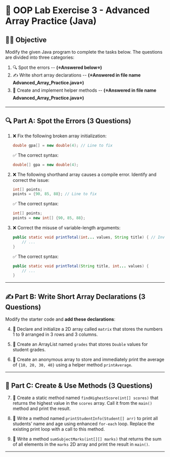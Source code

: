 # 📘 OOP Lab Exercise 3 - Advanced Array Practice (Java)

## 👨‍🏫 Objective
Modify the given Java program to complete the tasks below. The questions are divided into three categories:

1. 🔍 Spot the errors -- **(⭐Answered below⭐)**
2. ✍️ Write short array declarations -- **(⭐Answered in file name Advanced_Array_Practice.java⭐)**
3. 🔧 Create and implement helper methods -- **(⭐Answered in file name Advanced_Array_Practice.java⭐)**

---

## 🔍 Part A: Spot the Errors (3 Questions)

1. ❌ Fix the following broken array initialization:
   ```java
   double gpa[] = new double(4); // Line to fix
   ```
   ✅ The correct syntax:
   ```java
   double[] gpa = new double(4);
   ```

3. ❌ The following shorthand array causes a compile error. Identify and correct the issue:
   ```java
   int[] points;
   points = {90, 85, 88}; // Line to fix
   ```
   ✅ The correct syntax:
   ```java
   int[] points;
   points = new int[] {90, 85, 88};
   ```

4. ❌ Correct the misuse of variable-length arguments:
   ```java
   public static void printTotal(int... values, String title) { // Invalid
       // ...
   }
   ```
   ✅ The correct syntax:
   ```java
   public static void printTotal(String title, int... values) {
       // ...
   }
   ```
   
---

## ✍️ Part B: Write Short Array Declarations (3 Questions)

Modify the starter code and **add these declarations**:

4. 📌 Declare and initialize a 2D array called `matrix` that stores the numbers 1 to 9 arranged in 3 rows and 3 columns.

5. 📌 Create an ArrayList named `grades` that stores `Double` values for student grades.

6. 📌 Create an anonymous array to store and immediately print the average of `{10, 20, 30, 40}` using a helper method `printAverage`.

---

## 🔧 Part C: Create & Use Methods (3 Questions)

7. 🔧 Create a static method named `findHighestScore(int[] scores)` that returns the highest value in the `scores` array. Call it from the `main()` method and print the result.

8. 🔧 Write a method named `printStudentInfo(Student[] arr)` to print all students’ name and age using enhanced `for-each` loop. Replace the existing print loop with a call to this method.

9. 🔧 Write a method `sumSubjectMarks(int[][] marks)` that returns the sum of all elements in the `marks` 2D array and print the result in `main()`.

---

